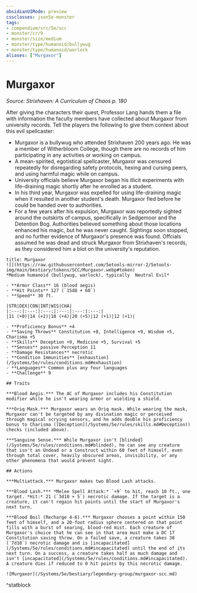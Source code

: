 ```yaml
---
obsidianUIMode: preview
cssclasses: json5e-monster
tags:
- compendium/src/5e/scc
- monster/cr/9
- monster/size/medium
- monster/type/humanoid/bullywug
- monster/type/humanoid/warlock
aliases: ["Murgaxor"]
---
```

# Murgaxor
*Source: Strixhaven: A Curriculum of Chaos p. 180*  

After giving the characters their quest, Professor Lang hands them a file with information the faculty members have collected about Murgaxor from university records. Tell the players the following to give them context about this evil spellcaster:

- Murgaxor is a bullywug who attended Strixhaven 200 years ago. He was a member of Witherbloom College, though there are no records of him participating in any activities or working on campus.  
- A mean-spirited, egotistical spellcaster, Murgaxor was censured repeatedly for disregarding safety protocols, hexing and cursing peers, and using harmful magic while on campus.  
- University officials believe Murgaxor began his illicit experiments with life-draining magic shortly after he enrolled as a student.  
- In his third year, Murgaxor was expelled for using life-draining magic when it resulted in another student's death. Murgaxor fled before he could be handed over to authorities.  
- For a few years after his expulsion, Murgaxor was reportedly sighted around the outskirts of campus, specifically in Sedgemoor and the Detention Bog. Authorities believed something about those locations enhanced his magic, but he was never caught. Sightings soon stopped, and no further evidence of Murgaxor's presence was found. Offcials assumed he was dead and struck Murgaxor from Strixhaven's records, as they considered him a blot on the university's reputation.  

```ad-statblock
title: Murgaxor
![](https://raw.githubusercontent.com/5etools-mirror-2/5etools-img/main/bestiary/tokens/SCC/Murgaxor.webp#token)
*Medium humanoid (bullywug, warlock), typically  Neutral Evil*

- **Armor Class** 16 (blood aegis)
- **Hit Points** 127 (`15d8 + 60`)
- **Speed** 30 ft.

|STR|DEX|CON|INT|WIS|CHA|
|:---:|:---:|:---:|:---:|:---:|:---:|
|11 (+0)|14 (+2)|18 (+4)|20 (+5)|12 (+1)|12 (+1)|

- **Proficiency Bonus** +4
- **Saving Throws** Constitution +8, Intelligence +9, Wisdom +5, Charisma +5
- **Skills** Deception +9, Medicine +5, Survival +5
- **Senses** passive Perception 11
- **Damage Resistances** necrotic
- **Condition Immunities** [exhaustion](/Systems/5e/rules/conditions.md#exhaustion)
- **Languages** Common plus any four languages
- **Challenge** 9

## Traits

***Blood Aegis.*** The AC of Murgaxor includes his Constitution modifier while he isn't wearing armor or wielding a shield.

***Oriq Mask.*** Murgaxor wears an Oriq mask. While wearing the mask, Murgaxor can't be targeted by any divination magic or perceived through magical scrying sensors, and he adds double his proficiency bonus to Charisma ([Deception](/Systems/5e/rules/skills.md#Deception)) checks (included above).

***Sanguine Sense.*** While Murgaxor isn't [blinded](/Systems/5e/rules/conditions.md#blinded), he can see any creature that isn't an Undead or a Construct within 60 feet of himself, even through total cover, heavily obscured areas, invisibility, or any other phenomena that would prevent sight.

## Actions

***Multiattack.*** Murgaxor makes two Blood Lash attacks.

***Blood Lash.*** *Melee Spell Attack:* `+9` to hit, reach 10 ft., one target. *Hit:* 21 (`3d10 + 5`) necrotic damage. If the target is a creature, it can't regain hit points until the start of Murgaxor's next turn.

***Blood Boil (Recharge 4-6).*** Murgaxor chooses a point within 150 feet of himself, and a 20-foot radius sphere centered on that point fills with a burst of searing, blood-red mist. Each creature of Murgaxor's choice that he can see in that area must make a DC 17 Constitution saving throw. On a failed save, a creature takes 38 (`7d10`) necrotic damage and is [incapacitated](/Systems/5e/rules/conditions.md#incapacitated) until the end of its next turn. On a success, a creature takes half as much damage and isn't [incapacitated](/Systems/5e/rules/conditions.md#incapacitated). A creature dies if reduced to 0 hit points by this necrotic damage.

![Murgaxor](/Systems/5e/bestiary/legendary-group/murgaxor-scc.md)
```
^statblock